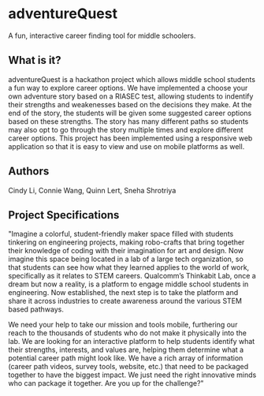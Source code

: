 # adventureQuest
A fun, interactive career finding tool for middle schoolers. 

What is it?
---------------

adventureQuest is a hackathon project which allows middle school students a fun way to explore career options. We have implemented a choose your own adventure story based on a RIASEC test, allowing students to indentify their strengths and weakenesses based on the decisions they make. At the end of the story, the students will be given some suggested career options based on these strengths. The story has many different paths so students may also opt to go through the story multiple times and explore different career options. This project has been implemented using a responsive web application so that it is easy to view and use on mobile platforms as well.

Authors
----------------
Cindy Li, Connie Wang, Quinn Lert, Sneha Shrotriya

Project Specifications
-------------------------

"Imagine a colorful, student-friendly maker space filled with students tinkering on engineering projects, making robo-crafts that bring together their knowledge of coding with their imagination for art and design. Now imagine this space being located in a lab of a large tech organization, so that students can see how what they learned applies to the world of work, specifically as it relates to STEM careers. Qualcomm’s Thinkabit Lab, once a dream but now a reality, is a platform to engage middle school students in engineering. Now established, the next step is to take the platform and share it across industries to create awareness around the various STEM based pathways.

We need your help to take our mission and tools mobile, furthering our reach to the thousands of students who do not make it physically into the lab. We are looking for an interactive platform to help students identify what their strengths, interests, and values are, helping them determine what a potential career path might look like. We have a rich array of information (career path videos, survey tools, website, etc.) that need to be packaged together to have the biggest impact. We just need the right innovative minds who can package it together. Are you up for the challenge?"

